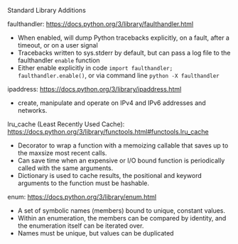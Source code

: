 Standard Library Additions

faulthandler:
https://docs.python.org/3/library/faulthandler.html

- When enabled, will dump Python tracebacks explicitly, on a fault, after a timeout, or on a user signal
- Tracebacks written to sys.stderr by default, but can pass a log file to the faulthandler `enable` function
- Either enable explicitly in code `import faulthandler; faulthandler.enable()`, or via command line `python -X faulthandler`


ipaddress:
https://docs.python.org/3/library/ipaddress.html

- create, manipulate and operate on IPv4 and IPv6 addresses and networks.


lru_cache (Least Recently Used Cache):
https://docs.python.org/3/library/functools.html#functools.lru_cache

- Decorator to wrap a function with a memoizing callable that saves up to the maxsize most recent calls. 
- Can save time when an expensive or I/O bound function is periodically called with the same arguments.
- Dictionary is used to cache results, the positional and keyword arguments to the function must be hashable.

enum:
https://docs.python.org/3/library/enum.html

- A set of symbolic names (members) bound to unique, constant values.
- Within an enumeration, the members can be compared by identity, and the enumeration itself can be iterated over.
- Names must be unique, but values can be duplicated